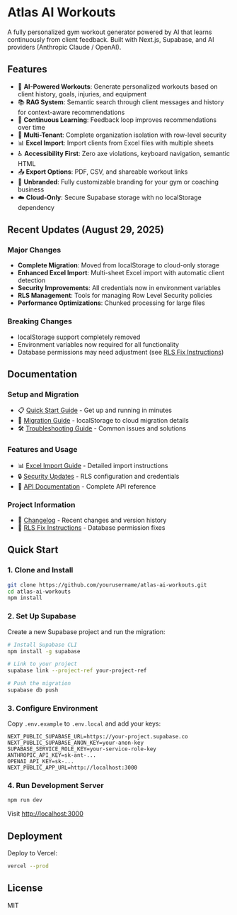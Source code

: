 # Atlas AI Workouts

A fully personalized gym workout generator powered by AI that learns continuously from client feedback. Built with Next.js, Supabase, and AI providers (Anthropic Claude / OpenAI).

## Features

- 🤖 **AI-Powered Workouts**: Generate personalized workouts based on client history, goals, injuries, and equipment
- 📚 **RAG System**: Semantic search through client messages and history for context-aware recommendations
- 🔄 **Continuous Learning**: Feedback loop improves recommendations over time
- 🏢 **Multi-Tenant**: Complete organization isolation with row-level security
- 📊 **Excel Import**: Import clients from Excel files with multiple sheets
- ♿ **Accessibility First**: Zero axe violations, keyboard navigation, semantic HTML
- 📤 **Export Options**: PDF, CSV, and shareable workout links
- 🎨 **Unbranded**: Fully customizable branding for your gym or coaching business
- ☁️ **Cloud-Only**: Secure Supabase storage with no localStorage dependency

## Recent Updates (August 29, 2025)

### Major Changes
- **Complete Migration**: Moved from localStorage to cloud-only storage
- **Enhanced Excel Import**: Multi-sheet Excel import with automatic client detection
- **Security Improvements**: All credentials now in environment variables
- **RLS Management**: Tools for managing Row Level Security policies
- **Performance Optimizations**: Chunked processing for large files

### Breaking Changes
- localStorage support completely removed
- Environment variables now required for all functionality
- Database permissions may need adjustment (see [RLS Fix Instructions](RLS_FIX_INSTRUCTIONS.md))

## Documentation

### Setup and Migration
- 📋 [Quick Start Guide](QUICK_START_GUIDE.md) - Get up and running in minutes
- 🔄 [Migration Guide](MIGRATION_GUIDE.md) - localStorage to cloud migration details
- 🛠️ [Troubleshooting Guide](TROUBLESHOOTING.md) - Common issues and solutions

### Features and Usage  
- 📊 [Excel Import Guide](EXCEL_IMPORT_GUIDE.md) - Detailed import instructions
- 🔒 [Security Updates](SECURITY_UPDATES.md) - RLS configuration and credentials
- 🔌 [API Documentation](API_DOCUMENTATION.md) - Complete API reference

### Project Information
- 📝 [Changelog](CHANGELOG.md) - Recent changes and version history
- 🔧 [RLS Fix Instructions](RLS_FIX_INSTRUCTIONS.md) - Database permission fixes

## Quick Start

### 1. Clone and Install

```bash
git clone https://github.com/yourusername/atlas-ai-workouts.git
cd atlas-ai-workouts
npm install
```

### 2. Set Up Supabase

Create a new Supabase project and run the migration:

```bash
# Install Supabase CLI
npm install -g supabase

# Link to your project
supabase link --project-ref your-project-ref

# Push the migration
supabase db push
```

### 3. Configure Environment

Copy `.env.example` to `.env.local` and add your keys:

```env
NEXT_PUBLIC_SUPABASE_URL=https://your-project.supabase.co
NEXT_PUBLIC_SUPABASE_ANON_KEY=your-anon-key
SUPABASE_SERVICE_ROLE_KEY=your-service-role-key
ANTHROPIC_API_KEY=sk-ant-...
OPENAI_API_KEY=sk-...
NEXT_PUBLIC_APP_URL=http://localhost:3000
```

### 4. Run Development Server

```bash
npm run dev
```

Visit [http://localhost:3000](http://localhost:3000)

## Deployment

Deploy to Vercel:

```bash
vercel --prod
```

## License

MIT
